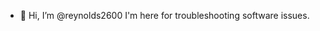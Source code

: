 - 👋 Hi, I’m @reynolds2600
I'm here for troubleshooting software issues.

<!---
reynolds2600/reynolds2600 is a ✨ special ✨ repository because its `README.md` (this file) appears on your GitHub profile.
You can click the Preview link to take a look at your changes.
--->

